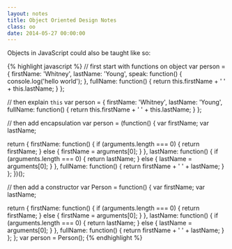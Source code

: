 ```yaml
---
layout: notes
title: Object Oriented Design Notes
class: oo
date: 2014-05-27 00:00:00
---
```


Objects in JavaScript could also be taught like so:

{% highlight javascript %}
// first start with functions on object
var person = {
  firstName: 'Whitney',
  lastName: 'Young',
  speak: function() { console.log('hello world'); },
  fullName: function() { return this.firstName + ' ' + this.lastName; }
};

// then explain `this`
var person = {
  firstName: 'Whitney',
  lastName: 'Young',
  fullName: function() { return this.firstName + ' ' + this.lastName; }
};

// then add encapsulation
var person = (function() {
  var firstName;
  var lastName;

  return {
    firstName: function() {
      if (arguments.length === 0) { return firstName; }
      else { firstName = arguments[0]; }
    },
    lastName: function() {
      if (arguments.length === 0) { return lastName; }
      else { lastName = arguments[0]; }
    },
    fullName: function() {
      return firstName + ' ' + lastName;
    }
  };
})();

// then add a constructor
var Person = function() {
  var firstName;
  var lastName;

  return {
    firstName: function() {
      if (arguments.length === 0) { return firstName; }
      else { firstName = arguments[0]; }
    },
    lastName: function() {
      if (arguments.length === 0) { return lastName; }
      else { lastName = arguments[0]; }
    },
    fullName: function() {
      return firstName + ' ' + lastName;
    }
  };
};
var person = Person();
{% endhighlight %}
